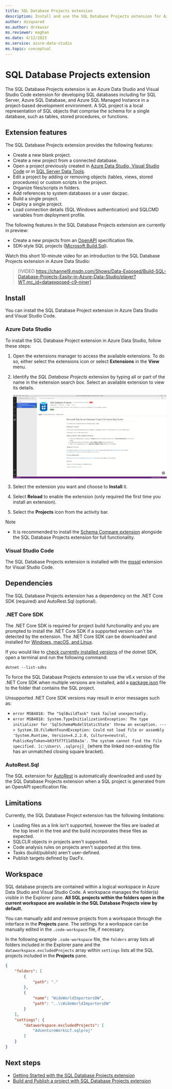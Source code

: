 ```yaml
---
title: SQL Database Projects extension
description: Install and use the SQL Database Projects extension for Azure Data Studio and Visual Studio Code.
author: dzsquared
ms.author: drskwier
ms.reviewer: maghan
ms.date: 4/12/2023
ms.service: azure-data-studio
ms.topic: conceptual
---
```


# SQL Database Projects extension

The SQL Database Projects extension is an Azure Data Studio and Visual Studio Code extension for developing SQL databases including for SQL Server, Azure SQL Database, and Azure SQL Managed Instance in a project-based development environment.  A SQL project is a local representation of SQL objects that comprise the schema for a single database, such as tables, stored procedures, or functions.


## Extension features

The SQL Database Projects extension provides the following features: 

- Create a new blank project.
- Create a new project from a connected database.
- Open a project previously created in [Azure Data Studio, Visual Studio Code](sql-database-project-extension-getting-started.md) or in [SQL Server Data Tools](../../ssdt/sql-server-data-tools.md).
- Edit a project by adding or removing objects (tables, views, stored procedures) or custom scripts in the project.
- Organize files/scripts in folders.
- Add references to system databases or a user dacpac.
- Build a single project.
- Deploy a single project.
- Load connection details (SQL Windows authentication) and SQLCMD variables from deployment profile.

The following features in the SQL Database Projects extension are currently in preview:

- Create a new projects from an [OpenAPI](https://github.com/OAI/OpenAPI-Specification) specification file.
- SDK-style SQL projects ([Microsoft.Build.Sql](https://www.nuget.org/packages/Microsoft.Build.Sql/)).

Watch this short 10-minute video for an introduction to the SQL Database Projects extension in Azure Data Studio:

> [!VIDEO https://channel9.msdn.com/Shows/Data-Exposed/Build-SQL-Database-Projects-Easily-in-Azure-Data-Studio/player?WT.mc_id=dataexposed-c9-niner]

## Install

You can install the SQL Database Project extension in Azure Data Studio and Visual Studio Code. 

### Azure Data Studio

To install the SQL Database Project extension in Azure Data Studio, follow these steps: 

1. Open the extensions manager to access the available extensions.  To do so, either select the extensions icon or select **Extensions** in the **View** menu.
1. Identify the *SQL Database Projects* extension by typing all or part of the name in the extension search box. Select an available extension to view its details.

   ![Screenshot of Azure Data Studio, Install extension.](media/sql-database-projects-extension/install-database-projects.png)

1. Select the extension you want and choose to **Install** it.
1. Select **Reload** to enable the extension (only required the first time you install an extension).
1. Select the **Projects** icon from the activity bar.


> [!NOTE]
> - It is recommended to install the [Schema Compare extension](schema-compare-extension.md) alongside the SQL Database Projects extension for full functionality.



### Visual Studio Code

The SQL Database Projects extension is installed with the [mssql](../../tools/visual-studio-code/sql-server-develop-use-vscode.md) extension for Visual Studio Code.

## Dependencies

The SQL Database Projects extension has a dependency on the .NET Core SDK (required) and AutoRest.Sql (optional).

### .NET Core SDK

The .NET Core SDK is required for project build functionality and you are prompted to install the .NET Core SDK if a supported version can't be detected by the extension.  The .NET Core SDK can be downloaded and installed for [Windows, macOS, and Linux](https://aka.ms/sqlprojects-dotnet). 

If you would like to [check currently installed versions](/dotnet/core/install/how-to-detect-installed-versions) of the dotnet SDK, open a terminal and run the following command:

```dotnetcli
dotnet --list-sdks
```

To force the SQL Database Projects extension to use the v6.x version of the .NET Core SDK when multiple versions are installed, add a [package.json](/dotnet/core/tools/global-json) file to the folder that contains the SQL project. 

Unsupported .NET Core SDK versions may result in error messages such as:
- `error MSB4018: The "SqlBuildTask" task failed unexpectedly.`
- `error MSB4018: System.TypeInitializationException: The type initializer for 'SqlSchemaModelStaticState' threw an exception. ---> System.IO.FileNotFoundException: Could not load file or assembly 'System.Runtime, Version=4.2.2.0, Culture=neutral, PublicKeyToken=b03f5f7f11d50a3a'. The system cannot find the file specified. [c:\Users\ .sqlproj]_` (where the linked non-existing file has an unmatched closing square bracket). 


### AutoRest.Sql

The SQL extension for [AutoRest](https://github.com/Azure/autorest) is automatically downloaded and used by the SQL Database Projects extension when a SQL project is generated from an OpenAPI specification file.


## Limitations

Currently, the SQL Database Project extension has the following limitations: 

- Loading files as a link isn't supported, however the files are loaded at the top level in the tree and the build incorporates these files as expected.
- SQLCLR objects in projects aren't supported.
- Code analysis rules on projects aren't supported at this time.
- Tasks (build/publish) aren't user-defined.
- Publish targets defined by DacFx.

## Workspace

SQL database projects are contained within a logical workspace in Azure Data Studio and Visual Studio Code. A workspace manages the folder(s) visible in the Explorer pane. **All SQL projects within the folders open in the current workspace are available in the SQL Database Projects view by default.**  

You can manually add and remove projects from a workspace through the interface in the **Projects** pane. The settings for a workspace can be manually edited in the `.code-workspace` file,  if necessary.

In the following example `.code-workspace` file, the `folders` array lists all folders included in the Explorer pane and the `dataworkspace.excludedProjects` array within `settings` lists all the SQL projects included in the **Projects** pane.

```json
{
	"folders": [
		{
			"path": "."
		},
		{
			"name": "WideWorldImportersDW",
			"path": "..\\WideWorldImportersDW"
		}
	],
	"settings": {
		"dataworkspace.excludedProjects": [
			"AdventureWorksLT.sqlproj"
		]
	}
}
```

## Next steps

- [Getting Started with the SQL Database Projects extension](sql-database-project-extension-getting-started.md)
- [Build and Publish a project with SQL Database Projects extension](sql-database-project-extension-build.md)
